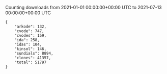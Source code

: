 
Counting downloads from 2021-01-01 00:00:00+00:00 UTC to 2021-07-13 00:00:00+00:00 UTC

```
{
    "arkode": 132,
    "cvode": 747,
    "cvodes": 159,
    "ida": 258,
    "idas": 104,
    "kinsol": 146,
    "sundials": 8894,
    "clones": 41357,
    "total": 51797
}
```
